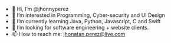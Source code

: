 - 👋 Hi, I’m @jhonnyperez
- 👀 I’m interested in Programming, Cyber-security and UI Design
- 🌱 I’m currently learning Java, Python, Javascript, C and Swift
- 💞️ I’m looking for software engineering + website clients.
- 📫 How to reach me: jhonatan.perez@live.com

<!---
jhonnyperez/jhonnyperez is a ✨ special ✨ repository because its `README.md` (this file) appears on your GitHub profile.
You can click the Preview link to take a look at your changes.
--->
